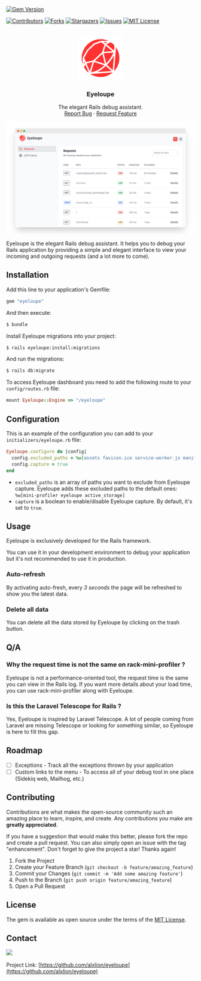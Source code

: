 [![Gem Version][gem-version]][gem-url]

[![Contributors][contributors-shield]][contributors-url]
[![Forks][forks-shield]][forks-url]
[![Stargazers][stars-shield]][stars-url]
[![Issues][issues-shield]][issues-url]
[![MIT License][license-shield]][license-url]

<br />
<div align="center">
  <a href="https://github.com/alxlion/eyeloupe">
    <img src="app/assets/images/eyeloupe/logo.png" width=120 alt="Logo" >
  </a>

<h3 align="center">Eyeloupe</h3>

  <p align="center">
    The elegant Rails debug assistant.
    <br />
    <a href="https://github.com/alxlion/eyeloupe/issues">Report Bug</a>
    ·
    <a href="https://github.com/alxlion/eyeloupe/issues">Request Feature</a>
  </p>
</div>

[![Eyeloupe screenshot][eyeloupe-screen]](https://github.com/alxlion/eyeloupe)

Eyeloupe is the elegant Rails debug assistant. It helps you to debug your Rails application by providing a simple and elegant interface to view your incoming and outgoing requests (and a lot more to come).

## Installation
Add this line to your application's Gemfile:

```ruby
gem "eyeloupe"
```

And then execute:
```bash
$ bundle
```

Install Eyeloupe migrations into your project:
```bash
$ rails eyeloupe:install:migrations
```

And run the migrations:
```bash
$ rails db:migrate
```

To access Eyeloupe dashboard you need to add the following route to your `config/routes.rb` file:
```ruby
mount Eyeloupe::Engine => "/eyeloupe"
```

## Configuration

This is an example of the configuration you can add to your `initializers/eyeloupe.rb` file:

```ruby
Eyeloupe.configure do |config|
  config.excluded_paths = %w[assets favicon.ico service-worker.js manifest.json]
  config.capture = true
end
```

- `excluded_paths` is an array of paths you want to exclude from Eyeloupe capture. Eyeloupe adds these excluded paths to the default ones: ` %w[mini-profiler eyeloupe active_storage]`
- `capture` is a boolean to enable/disable Eyeloupe capture. By default, it's set to `true`.

## Usage

Eyeloupe is exclusively developed for the Rails framework.

You can use it in your development environment to debug your application but it's not recommended to use it in production.

### Auto-refresh

By activating auto-fresh, every _3 seconds_ the page will be refreshed to show you the latest data.

### Delete all data

You can delete all the data stored by Eyeloupe by clicking on the trash button.


## Q/A

### Why the request time is not the same on rack-mini-profiler ?

Eyeloupe is not a performance-oriented tool, the request time is the same you can view in the Rails log. If you want more details about your load time, you can use rack-mini-profiler along with Eyeloupe.

### Is this the Laravel Telescope for Rails ?

Yes, Eyeloupe is inspired by Laravel Telescope. A lot of people coming from Laravel are missing Telescope or looking for something similar, so Eyeloupe is here to fill this gap.

## Roadmap

- [ ] Exceptions - Track all the exceptions thrown by your application
- [ ] Custom links to the menu - To access all of your debug tool in one place (Sidekiq web, Mailhog, etc.)

## Contributing
Contributions are what makes the open-source community such an amazing place to learn, inspire, and create. Any contributions you make are **greatly appreciated**.

If you have a suggestion that would make this better, please fork the repo and create a pull request. You can also simply open an issue with the tag "enhancement".
Don't forget to give the project a star! Thanks again!

1. Fork the Project
2. Create your Feature Branch (`git checkout -b feature/amazing_feature`)
3. Commit your Changes (`git commit -m 'Add some amazing feature'`)
4. Push to the Branch (`git push origin feature/amazing_feature`)
5. Open a Pull Request

## License
The gem is available as open source under the terms of the [MIT License](https://opensource.org/licenses/MIT).

## Contact

[![](https://img.shields.io/badge/@alxlion__-1DA1F2?style=for-the-badge&logo=twitter&logoColor=white)](https://twitter.com/alxlion_)

Project Link: [https://github.com/alxlion/eyeloupe](https://github.com/alxlion/eyeloupe)



<!-- MARKDOWN LINKS & IMAGES -->
<!-- https://www.markdownguide.org/basic-syntax/#reference-style-links -->
[contributors-shield]: https://img.shields.io/github/contributors/alxlion/eyeloupe.svg?style=for-the-badge
[contributors-url]: https://github.com/alxlion/eyeloupe/graphs/contributors
[forks-shield]: https://img.shields.io/github/forks/alxlion/eyeloupe.svg?style=for-the-badge
[forks-url]: https://github.com/alxlion/eyeloupe/network/members
[stars-shield]: https://img.shields.io/github/stars/alxlion/eyeloupe.svg?style=for-the-badge
[stars-url]: https://github.com/alxlion/eyeloupe/stargazers
[issues-shield]: https://img.shields.io/github/issues/alxlion/eyeloupe.svg?style=for-the-badge
[issues-url]: https://github.com/alxlion/eyeloupe/issues
[license-shield]: https://img.shields.io/github/license/alxlion/eyeloupe.svg?style=for-the-badge
[license-url]: https://github.com/alxlion/eyeloupe/blob/master/MIT-LICENSE.txt
[eyeloupe-screen]: /doc/img/screen.png
[gem-version]: https://badge.fury.io/rb/eyeloupe.svg
[gem-url]: https://rubygems.org/gems/eyeloupe